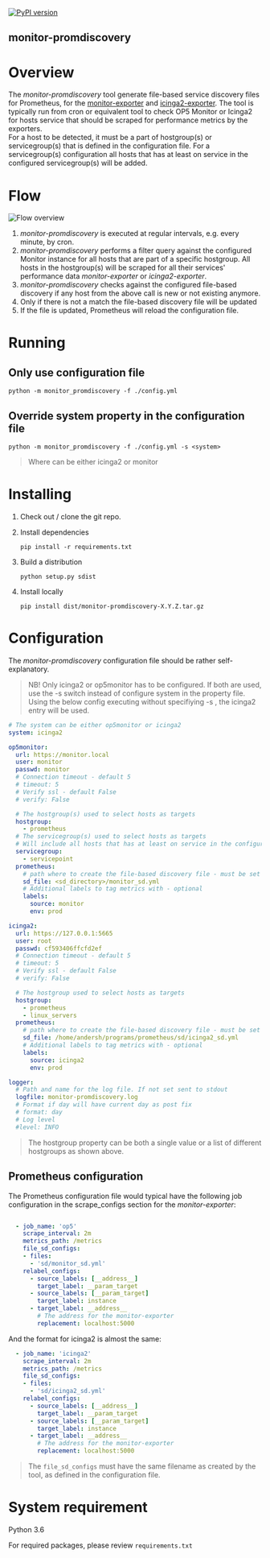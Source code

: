 [![PyPI version](https://badge.fury.io/py/monitor-promdiscovery.svg)](https://badge.fury.io/py/monitor-promdiscovery)

monitor-promdiscovery
------------------------

# Overview
The *monitor-promdiscovery* tool generate file-based service discovery files for Prometheus, for the 
[monitor-exporter](https://github.com/opsdis/monitor-exporter) and [icinga2-exporter](https://github.com/opsdis/icinga2-exporter).
The tool is typically run from cron or equivalent tool to check OP5 Monitor or Icinga2 for hosts service that should be 
scraped for performance metrics by the exporters.  
For a host to be detected, it must be a part of hostgroup(s) or servicegroup(s) that is defined in the configuration 
file. For a servicegroup(s) configuration all hosts that has at least on service in the configured servicegroup(s) will
be added.

# Flow

![Flow overview](https://github.com/opsdis/monitor-promdiscovery/raw/master/doc/overview.png)

 1. *monitor-promdiscovery* is executed at regular intervals, e.g. every minute, by cron.
 2. *monitor-promdiscovery* performs a filter query against the configured Monitor instance for all hosts that are part of a specific hostgroup. All hosts in the hostgroup(s) will be scraped for all their services' performance data
 *monitor-exporter* or *icinga2-exporter*. 
 3. *monitor-promdiscovery* checks against the configured file-based discovery if any host from the above call is new or not existing anymore.
 4. Only if there is not a match the file-based discovery file will be updated
 5. If the file is updated, Prometheus will reload the configuration file.

# Running
## Only use configuration file 

	python -m monitor_promdiscovery -f ./config.yml

## Override system property in the configuration file 

	python -m monitor_promdiscovery -f ./config.yml -s <system>
	
> Where *<system>* can be either icinga2 or monitor
	
# Installing
1. Check out / clone the git repo.
2. Install dependencies
    
    `pip install -r requirements.txt`
     
3. Build a distribution 

    `python setup.py sdist`

4. Install locally
 
    `pip install dist/monitor-promdiscovery-X.Y.Z.tar.gz`
     


# Configuration
The *monitor-promdiscovery* configuration file should be rather self-explanatory. 

>NB! Only icinga2 or op5monitor has to be configured. If both are used, use the -s switch instead of configure
>system in the property file. Using the below config executing without specifiying -s <system>, the icinga2 entry will be used.

```yaml
# The system can be either op5monitor or icinga2 
system: icinga2

op5monitor:  
  url: https://monitor.local  
  user: monitor  
  passwd: monitor  
  # Connection timeout - default 5
  # timeout: 5
  # Verify ssl - default False
  # verify: False

  # The hostgroup(s) used to select hosts as targets  
  hostgroup: 
    - prometheus
  # The servicegroup(s) used to select hosts as targets
  # Will include all hosts that has at least on service in the configured servicegroup(s)
  servicegroup:
    - servicepoint
  prometheus:  
    # path where to create the file-based discovery file - must be set  
    sd_file: <sd_directory>/monitor_sd.yml  
    # Additional labels to tag metrics with - optional
    labels:  
      source: monitor  
      env: prod

icinga2:
  url: https://127.0.0.1:5665
  user: root
  passwd: cf593406ffcfd2ef
  # Connection timeout - default 5
  # timeout: 5
  # Verify ssl - default False
  # verify: False

  # The hostgroup used to select hosts as targets
  hostgroup: 
    - prometheus
    - linux_servers
  prometheus:
    # path where to create the file-based discovery file - must be set
    sd_file: /home/andersh/programs/prometheus/sd/icinga2_sd.yml
    # Additional labels to tag metrics with - optional
    labels:
      source: icinga2
      env: prod

logger:
  # Path and name for the log file. If not set sent to stdout
  logfile: monitor-promdiscovery.log
  # Format if day will have current day as post fix
  # format: day
  # Log level
  #level: INFO

``` 

> The hostgroup property can be both a single value or a list of different hostgroups as shown above.

## Prometheus configuration
The Prometheus configuration file would typical have the following job configuration in the scrape_configs section for the *monitor-exporter*:  
```yaml

  - job_name: 'op5'
    scrape_interval: 2m
    metrics_path: /metrics
    file_sd_configs:
    - files:
      - 'sd/monitor_sd.yml'
    relabel_configs:
      - source_labels: [__address__]
        target_label: __param_target
      - source_labels: [__param_target]
        target_label: instance
      - target_label: __address__
        # The address for the monitor-exporter
        replacement: localhost:5000

```
And the format for icinga2 is almost the same:
```yaml
  - job_name: 'icinga2'
    scrape_interval: 2m
    metrics_path: /metrics
    file_sd_configs:
    - files:
      - 'sd/icinga2_sd.yml'
    relabel_configs:
      - source_labels: [__address__]
        target_label: __param_target
      - source_labels: [__param_target]
        target_label: instance
      - target_label: __address__
        # The address for the monitor-exporter
        replacement: localhost:5000
```

> The `file_sd_configs` must have the same filename as created by the tool, as defined in the configuration file. 

# System requirement
Python 3.6

For required packages, please review `requirements.txt`


